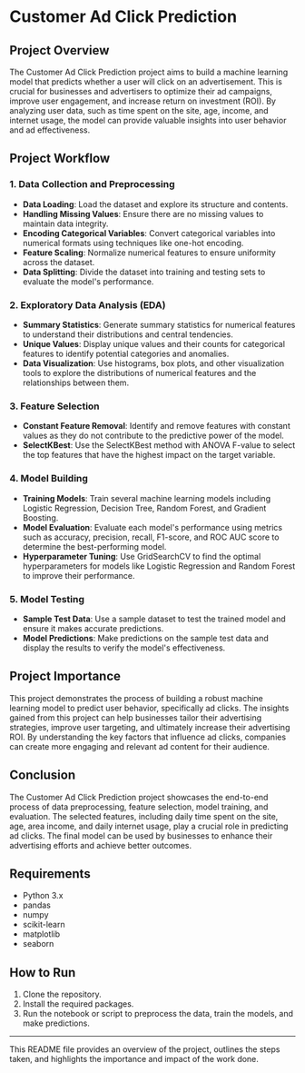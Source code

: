 
# Customer Ad Click Prediction

## Project Overview

The Customer Ad Click Prediction project aims to build a machine learning model that predicts whether a user will click on an advertisement. This is crucial for businesses and advertisers to optimize their ad campaigns, improve user engagement, and increase return on investment (ROI). By analyzing user data, such as time spent on the site, age, income, and internet usage, the model can provide valuable insights into user behavior and ad effectiveness.

## Project Workflow

### 1. Data Collection and Preprocessing
- **Data Loading**: Load the dataset and explore its structure and contents.
- **Handling Missing Values**: Ensure there are no missing values to maintain data integrity.
- **Encoding Categorical Variables**: Convert categorical variables into numerical formats using techniques like one-hot encoding.
- **Feature Scaling**: Normalize numerical features to ensure uniformity across the dataset.
- **Data Splitting**: Divide the dataset into training and testing sets to evaluate the model's performance.

### 2. Exploratory Data Analysis (EDA)
- **Summary Statistics**: Generate summary statistics for numerical features to understand their distributions and central tendencies.
- **Unique Values**: Display unique values and their counts for categorical features to identify potential categories and anomalies.
- **Data Visualization**: Use histograms, box plots, and other visualization tools to explore the distributions of numerical features and the relationships between them.

### 3. Feature Selection
- **Constant Feature Removal**: Identify and remove features with constant values as they do not contribute to the predictive power of the model.
- **SelectKBest**: Use the SelectKBest method with ANOVA F-value to select the top features that have the highest impact on the target variable.

### 4. Model Building
- **Training Models**: Train several machine learning models including Logistic Regression, Decision Tree, Random Forest, and Gradient Boosting.
- **Model Evaluation**: Evaluate each model's performance using metrics such as accuracy, precision, recall, F1-score, and ROC AUC score to determine the best-performing model.
- **Hyperparameter Tuning**: Use GridSearchCV to find the optimal hyperparameters for models like Logistic Regression and Random Forest to improve their performance.

### 5. Model Testing
- **Sample Test Data**: Use a sample dataset to test the trained model and ensure it makes accurate predictions.
- **Model Predictions**: Make predictions on the sample test data and display the results to verify the model's effectiveness.

## Project Importance

This project demonstrates the process of building a robust machine learning model to predict user behavior, specifically ad clicks. The insights gained from this project can help businesses tailor their advertising strategies, improve user targeting, and ultimately increase their advertising ROI. By understanding the key factors that influence ad clicks, companies can create more engaging and relevant ad content for their audience.

## Conclusion

The Customer Ad Click Prediction project showcases the end-to-end process of data preprocessing, feature selection, model training, and evaluation. The selected features, including daily time spent on the site, age, area income, and daily internet usage, play a crucial role in predicting ad clicks. The final model can be used by businesses to enhance their advertising efforts and achieve better outcomes.

## Requirements

- Python 3.x
- pandas
- numpy
- scikit-learn
- matplotlib
- seaborn

## How to Run

1. Clone the repository.
2. Install the required packages.
3. Run the notebook or script to preprocess the data, train the models, and make predictions.

---

This README file provides an overview of the project, outlines the steps taken, and highlights the importance and impact of the work done.
